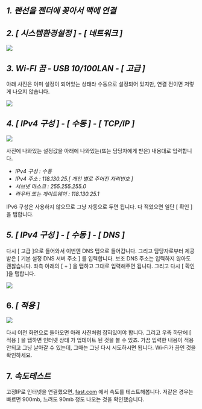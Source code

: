 ## _1. 랜선을 젠더에 꽂아서 맥에 연결_

## _2. [ 시스템환경설정 ] - [ 네트워크 ]_
![](https://velog.velcdn.com/images/dev_kickbell/post/2147aeaa-3108-4be9-a18d-20c27869f2dc/image.png)

## _3. Wi-FI 끔 - USB 10/100LAN - [ 고급 ]_
아래 사진은 이미 설정이 되어있는 상태라 수동으로 설정되어 있지만, 연결 전이면 저렇게 나오지 않습니다.              
          
![](https://velog.velcdn.com/images/dev_kickbell/post/96e6db32-2604-43f3-a8d2-7be80fab2449/image.png)

## _4. [ IPv4 구성 ] - [ 수동 ] - [ TCP/IP ]_

![](https://velog.velcdn.com/images/dev_kickbell/post/4e7a51d8-bce3-47b6-a757-ea478fffe3fe/image.png)

사진에 나와있는 설정값을 아래에 나와있는(또는 담당자에게 받은) 내용대로 입력합니다. 

- _IPv4 구성 : 수동_
- _IPv4 주소 : 118.130.25.[ 개인 별로 주어진 자리번호 ]_
- _서브넷 마스크 : 255.255.255.0_
- _라우터 또는 게이트웨이 : 118.130.25.1_

IPv6 구성은 사용하지 않으므로 그냥 자동으로 두면 됩니다. 다 적었으면 일단 [ 확인 ]을 탭합니다. 

## _5. [ IPv4 구성 ] - [ 수동 ] - [ DNS ]_

다시 [ 고급 ]으로 들어와서 이번엔 DNS 탭으로 들어갑니다. 그리고 담당자로부터 제공받은 [ 기본 설정 DNS 서버 주소 ] 를 입력합니다. 보조 DNS 주소는 입력하지 않아도 괜찮습니다. 좌측 아래의 [ + ] 을 탭하고 그대로 입력해주면 됩니다. 그리고 다시 [ 확인 ]을 탭합니다. 

![](https://velog.velcdn.com/images/dev_kickbell/post/85f81312-d30d-4be7-bbed-e1cf4feb9bd5/image.png)

## 6. _[ 적용 ]_

![](https://velog.velcdn.com/images/dev_kickbell/post/fcc90875-7b25-4284-b9d4-105f8eb3d179/image.png)

다시 이전 화면으로 돌아오면 아래 사진처럼 잡혀있어야 합니다. 그리고 우측 하단에 [ 적용 ] 을 탭하면 인터넷 상태 가 업데이트 된 것을 볼 수 있죠. 가끔 입력한 내용이 적용안되고 그냥 날아갈 수 있는데, 그때는 그냥 다시 시도하시면 됩니다. Wi-Fi가 끔인 것을 확인하세요. 

## 7. _속도테스트_ 

고정IP로 인터넷을 연결했으면, [fast.com](https://fast.com/) 에서 속도를 테스트해봅니다. 저같은 경우는 빠르면 900mb, 느려도 90mb 정도 나오는 것을 확인했습니다. 









